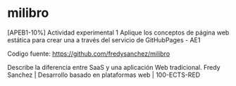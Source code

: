 # milibro

[APEB1-10%] Actividad experimental 1
Aplique los conceptos de página web estática para crear una a través del servicio de GitHubPages - AE1

Codigo fuente: https://github.com/fredysanchez/milibro

Describe la diferencia entre SaaS y una aplicación Web tradicional.
Fredy Sanchez | Desarrollo basado en plataformas web | 100-ECTS-RED
